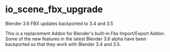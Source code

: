# io_scene_fbx_upgrade
Blender 3.6 FBX updates backported to 3.4 and 3.5

This is a replacement Addon for Blender's built-in Fbx Import/Export Addon.  Some of the new features in the latest Blender 3.6 alpha have been backported so that they work with Blender 3.4 and 3.5.
